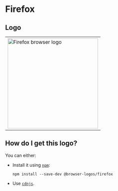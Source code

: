 # Firefox

## Logo

<table>
    <tr height=300>
        <td>
            <a href="https://github.com/alrra/browser-logos/tree/410e033682a991227615394723701e1da9785fc1/src/firefox">
                <img width=290 src="https://raw.githubusercontent.com/alrra/browser-logos/410e033682a991227615394723701e1da9785fc1/src/firefox/firefox.svg?sanitize=true" alt="Firefox browser logo">
            </a>
        </td>
    </tr>
</table>

## How do I get this logo?

You can either:

* Install it using [`npm`][npm]:

  `npm install --save-dev @browser-logos/firefox`

* Use [`cdnjs`][cdnjs].

<!-- Link labels: -->

[cdnjs]: https://cdnjs.com/libraries/browser-logos
[npm]: https://www.npmjs.com/
